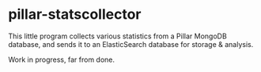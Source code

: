 # pillar-statscollector

This little program collects various statistics from a Pillar MongoDB database, and sends it to an
ElasticSearch database for storage & analysis.

Work in progress, far from done.
